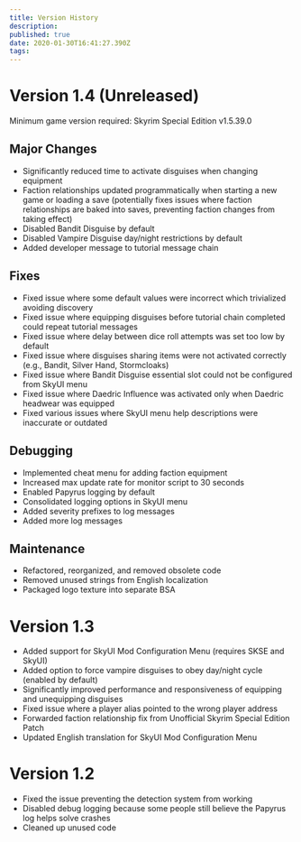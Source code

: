 ```yaml
---
title: Version History
description: 
published: true
date: 2020-01-30T16:41:27.390Z
tags: 
---
```


# Version 1.4 (Unreleased)

Minimum game version required: Skyrim Special Edition v1.5.39.0

## Major Changes

- Significantly reduced time to activate disguises when changing equipment
- Faction relationships updated programmatically when starting a new game or loading a save (potentially fixes issues where faction relationships are baked into saves, preventing faction changes from taking effect)
- Disabled Bandit Disguise by default
- Disabled Vampire Disguise day/night restrictions by default
- Added developer message to tutorial message chain

## Fixes

- Fixed issue where some default values were incorrect which trivialized avoiding discovery
- Fixed issue where equipping disguises before tutorial chain completed could repeat tutorial messages
- Fixed issue where delay between dice roll attempts was set too low by default
- Fixed issue where disguises sharing items were not activated correctly (e.g., Bandit, Silver Hand, Stormcloaks)
- Fixed issue where Bandit Disguise essential slot could not be configured from SkyUI menu
- Fixed issue where Daedric Influence was activated only when Daedric headwear was equipped
- Fixed various issues where SkyUI menu help descriptions were inaccurate or outdated

## Debugging

- Implemented cheat menu for adding faction equipment
- Increased max update rate for monitor script to 30 seconds
- Enabled Papyrus logging by default
- Consolidated logging options in SkyUI menu
- Added severity prefixes to log messages
- Added more log messages

## Maintenance

- Refactored, reorganized, and removed obsolete code
- Removed unused strings from English localization
- Packaged logo texture into separate BSA


# Version 1.3

- Added support for SkyUI Mod Configuration Menu (requires SKSE and SkyUI)
- Added option to force vampire disguises to obey day/night cycle (enabled by default)
- Significantly improved performance and responsiveness of equipping and unequipping disguises
- Fixed issue where a player alias pointed to the wrong player address
- Forwarded faction relationship fix from Unofficial Skyrim Special Edition Patch
- Updated English translation for SkyUI Mod Configuration Menu


# Version 1.2

- Fixed the issue preventing the detection system from working
- Disabled debug logging because some people still believe the Papyrus log helps solve crashes
- Cleaned up unused code